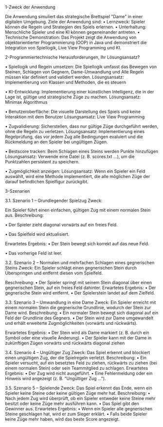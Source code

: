1-Zweck der Anwendung

Die Anwendung simuliert das strategische Brettspiel "Dame" in einer digitalen 
Umgebung.
Ziele der Anwendung sind:
• Lernzweck: Spieler können die Regeln und Strategien des Spiels erlernen.
• Unterhaltung: Menschliche Spieler und eine KI können gegeneinander antreten.
• Technische Demonstration: Das Projekt zeigt die Anwendung von objektorientierter 
Programmierung (OOP) in Java und demonstriert die Integration von Spiellogik, Live 
View Programming und KI.

2-Programmiertechnische Herausforderungen, Ihr Lösungsansatz?
   
• Spiellogik und Regeln umsetzen: Die Spiellogik umfasst das Bewegen von Steinen, 
Schlagen von Gegnern, Dame-Umwandlung und Alle Regeln müssen klar definiert und 
validiert werden.
Lösungsansatz: Implementierung von Klassen und Methoden, die es steuern

• KI-Entwicklung: Implementierung einer künstlichen Intelligenz, die in der Lage ist, 
gültige und strategische Züge zu machen.
Lösungsansatz: Minimax Algorithmus

• Benutzeroberfläche: Die visuelle Darstellung des Spiels und keine Interaktion mit 
dem Benutzer 
Lösungsansatz: Live View Programming

• Zugvalidierung: Sicherstellen, dass nur gültige Züge durchgeführt werden, ohne die 
Regeln zu verletzen.
Lösungsansatz: Implementierung eines Regelprüfung, das vor jedem Zug alle 
Bedingungen evaluiert und die Rückmeldung an den Spieler bei ungültigen Zügen.

• Bestscore tracken: Beim Schlagen eines Steins werden Punkte hinzufügen
Lösungsansatz: Verwende eine Datei (z. B. scores.txt …), um die Punktzahlen 
persistent zu speichern.

• Zugmöglichkeit anzeigen:
Lösungsansatz: Wenn ein Spieler ein Feld auswählt, wird eine Methode 
implementiert, die alle möglichen Züge der darauf befindlichen Spielfigur zurückgibt.

3-Szenarien
   
3.1. Szenario 1 – Grundlegender Spielzug
Zweck:

Ein Spieler führt einen einfachen, gültigen Zug mit einem normalen Stein aus.
 Beschreibung:
 
• Der Spieler zieht diagonal vorwärts auf ein freies Feld.

• Das Spielfeld wird aktualisiert.

 Erwartetes Ergebnis:
• Der Stein bewegt sich korrekt auf das neue Feld.

• Das vorherige Feld ist leer.

3.2. Szenario 2 – Normalen und mehrfachen Schlagen eines gegnerischen Steins
Zweck:
Ein Spieler schlägt einen gegnerischen Stein durch Überspringen und entfernt diesen vom 
Spielfeld.
 
 Beschreibung:
• Der Spieler springt mit seinem Stein diagonal über einen gegnerischen Stein, auf ein 
freies Feld dahinter.
 Erwartetes Ergebnis:
• Der gegnerische Stein wird entfernt.
• Der Spielerstein landet auf dem Zielfeld.

3.3. Szenario 3 – Umwandlung in eine Dame
Zweck:
Ein Spieler erreicht mit einem normalen Stein die gegnerische Grundlinie, wodurch der 
Stein zur Dame wird.
 Beschreibung:
• Ein normaler Stein bewegt sich diagonal auf ein Feld der Grundlinie des Gegners.
• Der Stein wird zur Dame umgewandelt und erhält erweiterte Zugmöglichkeiten 
(vorwärts und rückwärts).
 
 Erwartetes Ergebnis:
• Der Stein wird als Dame markiert (z. B. durch ein Symbol oder eine visuelle 
Änderung).
• Der Spieler kann mit der Dame in zukünftigen Zügen vorwärts und rückwärts diagonal 
ziehen

3.4. Szenario 4 – Ungültiger Zug
Zweck:
Das Spiel erkennt und blockiert einen ungültigen Zug, der die Spielregeln verletzt.
 Beschreibung:
• Ein Spieler versucht, auf ein besetztes Feld zu ziehen, rückwärts zu ziehen (bei einem 
normalen Stein) oder sein Teammitglied zu schlagen.
 Erwartetes Ergebnis:
• Der Zug wird nicht ausgeführt.
• Eine Fehlermeldung oder ein Hinweis wird angezeigt (z. B. "Ungültiger Zug …").

3.5. Szenario 5 – Spielende
Zweck:
Das Spiel erkennt das Ende, wenn ein Spieler keine Steine oder keine gültigen Züge mehr 
hat.
 Beschreibung:
• Nach jedem Zug wird überprüft, ob ein Spieler entweder keine Steine mehr besitzt 
oder keine Züge mehr ausführen kann.
• Das Spiel gibt den Gewinner aus.
 Erwartetes Ergebnis:
• Wenn ein Spieler alle gegnerischen Steine geschlagen hat, wird er zum Sieger erklärt.
• Falls beide Spieler keine Züge mehr haben, wird das beste Score angezeigt.
